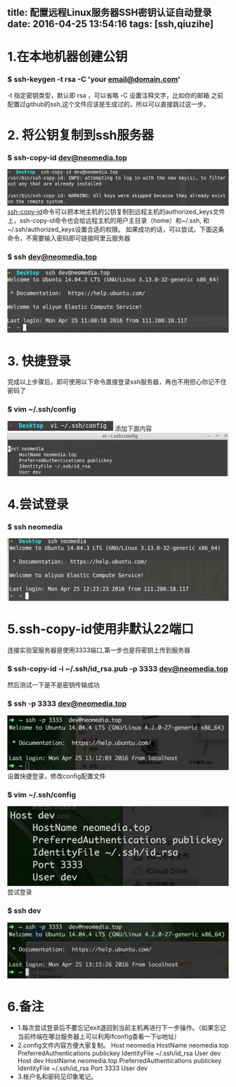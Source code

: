 title: 配置远程Linux服务器SSH密钥认证自动登录
date: 2016-04-25 13:54:16
tags: [ssh,qiuzihe]
---
# 1.在本地机器创建公钥
### $ ssh-keygen -t rsa -C  'your email@domain.com'
-t 指定密钥类型，默认即 rsa ，可以省略
-C 设置注释文字，比如你的邮箱
之前配置过github的ssh,这个文件应该是生成过的，所以可以直接跳过这一步。
 
# 2. 将公钥复制到ssh服务器
### $ ssh-copy-id dev@neomedia.top
![公钥复制到服务器](/img/ssh/1.png)
[ssh-copy-id](http://man.linuxde.net/ssh-copy-id)命令可以把本地主机的公钥复制到远程主机的authorized_keys文件上，ssh-copy-id命令也会给远程主机的用户主目录（home）和~/.ssh, 和~/.ssh/authorized_keys设置合适的权限。
如果成功的话，可以尝试，下面这条命令，不需要输入密码即可链接阿里云服务器
### $ ssh dev@neomedia.top
![链接服务器](/img/ssh/2.png)
# 3. 快捷登录
完成以上步骤后，即可使用以下命令直接登录ssh服务器，再也不用担心你记不住密码了
### $ vim ~/.ssh/config
![打开编辑配置文件](/img/ssh/3.png)
添加下面内容
![为config文件添加内容](/img/ssh/4.png)
# 4.尝试登录
### $ ssh neomedia
![登录成功](/img/ssh/5.png)

# 5.ssh-copy-id使用非默认22端口
连接实验室服务器是使用3333端口,第一步也是将密钥上传到服务器
### $ ssh-copy-id -i ~/.ssh/id_rsa.pub -p 3333  dev@neomedia.top
然后测试一下是不是密钥传输成功
### $ ssh -p 3333 dev@neomedia.top
![登录成功](/img/ssh/6.png)
设置快捷登录，修改config配置文件
### $ vim ~/.ssh/config
![为config文件添加内容](/img/ssh/7.png)
尝试登录
### $ ssh dev
![登录成功](/img/ssh/8.png)

# 6.备注
* 1.每次尝试登录后不要忘记exit退回到当前主机再进行下一步操作。（如果忘记当前终端在哪台服务器上可以利用ifconfig查看一下ip地址）
* 2.config文件内容方便大家复制。
Host neomedia
    HostName neomedia.top
    PreferredAuthentications publickey
    IdentityFile ~/.ssh/id_rsa
    User dev
Host dev
    HostName neomedia.top
    PreferredAuthentications publickey
    IdentityFile ~/.ssh/id_rsa
    Port 3333
    User dev
* 3.帐户名和密码见印象笔记。
